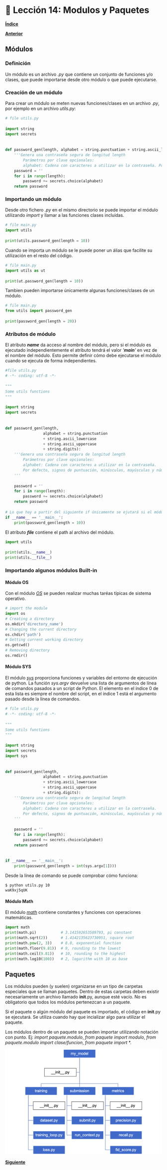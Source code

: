 # 📗 Lección 14: Modulos y Paquetes

**[Índice](../README.md)**

**[Anterior](../13_Funciones/README.md)**

## Módulos

### Definición

Un módulo es un archivo *.py* que contiene un conjunto de funciones y/o clases, que puede importarse desde otro módulo o que puede ejecutarse.

### Creación de un módulo

Para crear un módulo se meten nuevas funciones/clases en un archivo *.py*, por ejemplo en un archivo *utils.py*:

```python
# file utils.py

import string
import secrets


def password_gen(length, alphabet = string.punctuation + string.ascii_lowercase + string.ascii_uppercase + string.digits):
    '''Genera una contraseña segura de longitud length
        Parámetros por clave opcionales:
        alphabet: Cadena con caracteres a utilizar en la contraseña. Por defecto, signos de puntuación, minúsculas, mayúsculas y números'''
    password = ''
    for i in range(length):
        password += secrets.choice(alphabet)
    return password
```

### Importando un módulo

Desde otro fichero *.py* en el mismo directorio se puede importar el módulo utilizando *import* y llamar a las funciones clases incluídas.

```python
# file main.py
import utils

print(utils.password_gen(length = 10))
```

Cuando se importa un módulo se le puede poner un álias que facilite su utilización en el resto del código.

```python
# file main.py
import utils as ut

print(ut.password_gen(length = 10))
```

Tambien pueden importarse únicamente algunas funciones/clases de un módulo.

```python
# file main.py
from utils import password_gen

print(password_gen(length = 20))
```

### Atributos de módulo

El atributo *__name__* da acceso al nombre del módulo, pero si el módulo es ejecutado independientemente el atributo tendrá el valor *'__main__'* en vez de el nombre del módulo. Esto permite definir cómo debe ejecutarse el módulo cuando se ejecuta de forma independientes.

```python
#file utils.py
# -*- coding: utf-8 -*-

"""
Some utils functions
"""

import string
import secrets


def password_gen(length, 
                 alphabet = string.punctuation 
                 + string.ascii_lowercase 
                 + string.ascii_uppercase 
                 + string.digits):
    '''Genera una contraseña segura de longitud length
        Parámetros por clave opcionales: 
        alphabet: Cadena con caracteres a utilizar en la contraseña. 
        Por defecto, signos de puntuación, minúsculas, mayúsculas y números
    '''

    password = ''
    for i in range(length):
        password += secrets.choice(alphabet)
    return password

# Lo que hay a partir del siguiente if únicamente se ejutará si el módulo es lanzado directamente, pero no si el módulo es importado
if __name__ == '__main__':
    print(password_gen(length = 10)) 
```

El atributo *__file__* contiene el path al archivo del módulo.

```python
import utils

print(utils.__name__)
print(utils.__file__)
```

### Importando algunos módulos Built-in

#### Módulo OS

Con el módulo [*OS*](https://docs.python.org/es/3.10/library/os.html) se pueden realizar muchas taréas típicas de sistema operativo.

```python
# import the module
import os
# Creating a directory
os.mkdir('directory_name')
# Changing the current directory
os.chdir('path')
# Getting current working directory
os.getcwd()
# Removing directory
os.rmdir()
```

#### Módulo SYS

El módulo [*sys*](https://docs.python.org/es/3.10/library/sys.html) proporciona funciones y variables del entorno de ejecución de python. La función *sys.argv* devuelve una lista de argumentos de línea de comandos pasados a un script de Python. El elemento en el índice 0 de esta lista es siempre el nombre del script, en el índice 1 está el argumento pasado desde la línea de comandos.

```python
# file utils.py
# -*- coding: utf-8 -*-

"""
Some utils functions
"""

import string
import secrets
import sys


def password_gen(length, 
                 alphabet = string.punctuation 
                 + string.ascii_lowercase 
                 + string.ascii_uppercase 
                 + string.digits):
    '''Genera una contraseña segura de longitud length
        Parámetros por clave opcionales: 
        alphabet: Cadena con caracteres a utilizar en la contraseña. 
        Por defecto, signos de puntuación, minúsculas, mayúsculas y números
    '''

    password = ''
    for i in range(length):
        password += secrets.choice(alphabet)
    return password


if __name__ == '__main__':
    print(password_gen(length = int(sys.argv[1])))
```

Desde la línea de comando se puede comprobar cómo funciona:

```console
$ python utils.py 10
waK9xj5qUK
```

#### Módulo Math

El módulo [*math*](https://docs.python.org/es/3.10/library/math.html) contiene constantes y funciones con operaciones matemáticas.

```python
import math
print(math.pi)           # 3.141592653589793, pi constant
print(math.sqrt(2))      # 1.4142135623730951, square root
print(math.pow(2, 3))    # 8.0, exponential function
print(math.floor(9.81))  # 9, rounding to the lowest
print(math.ceil(9.81))   # 10, rounding to the highest
print(math.log10(100))   # 2, logarithm with 10 as base
```

## Paquetes

Los módulos pueden (y suelen) organizarse en un tipo de carpetas especiales que se llaman paquetes. Dentro de estas carpetas deben existir necesariamente un archivo llamado __init__.py, aunque esté vacío. No es obligatorio que todos los módulos pertenezcan a un paquete.

Si el paquete o algún módulo del paquete es importado, el código en __init__.py se ejecutará. Se utiliza cuando hay que incializar algo para utilizar el paquete.

Los módulos dentro de un paquete se pueden importar utilizando notación con punto. Ej: *import paquete.modulo*, *from paquete import modulo*, *from paquete.modulo import clase/funcion*, *from paquete import* *.

![Estructura paquete](./media/paquetes.png)


**[Siguiente](../15_EntornosVirtuales/README.md)**
